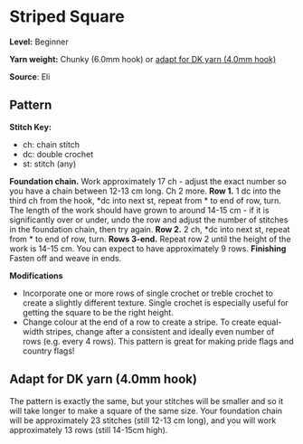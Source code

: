 # Striped Square

**Level:** Beginner

**Yarn weight:** Chunky (6.0mm hook) or [adapt for DK yarn (4.0mm hook)](#adapt-for-dk-yarn-40mm-hook)

**Source**: Eli

## Pattern

**Stitch Key:**
* ch: chain stitch
* dc: double crochet
* st: stitch (any)

**Foundation chain.** Work approximately 17 ch - adjust the exact number so you have a chain between 12-13 cm long. Ch 2 more.
**Row 1.** 1 dc into the third ch from the hook, *dc into next st, repeat from * to end of row, turn. The length of the work should have grown to around 14-15 cm - if it is significantly over or under, undo the row and adjust the number of stitches in the foundation chain, then try again.
**Row 2.** 2 ch, *dc into next st, repeat from * to end of row, turn.
**Rows 3-end.** Repeat row 2 until the height of the work is 14-15 cm. You can expect to have approximately 9 rows.
**Finishing** Fasten off and weave in ends.

**Modifications**
* Incorporate one or more rows of single crochet or treble crochet to create a slightly different texture. Single crochet is especially useful for getting the square to be the right height.
* Change colour at the end of a row to create a stripe. To create equal-width stripes, change after a consistent and ideally even number of rows (e.g. every 4 rows). This pattern is great for making pride flags and country flags!

## Adapt for DK yarn (4.0mm hook)

The pattern is exactly the same, but your stitches will be smaller and so it will take longer to make a square of the same size. Your foundation chain will be approximately 23 stitches (still 12-13 cm long), and you will work approximately 13 rows (still 14-15cm high).
